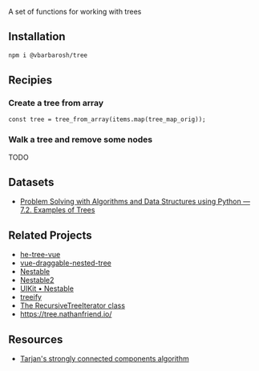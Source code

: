 A set of functions for working with trees

## Installation

```sh
npm i @vbarbarosh/tree
```

## Recipies

### Create a tree from array

    const tree = tree_from_array(items.map(tree_map_orig));

### Walk a tree and remove some nodes

TODO

## Datasets

* [Problem Solving with Algorithms and Data Structures using Python — 7.2. Examples of Trees](https://runestone.academy/runestone/books/published/pythonds/Trees/ExamplesofTrees.html)

## Related Projects

* [he-tree-vue](https://github.com/phphe/he-tree-vue)
* [vue-draggable-nested-tree](https://github.com/phphe/vue-draggable-nested-tree)
* [Nestable](https://dbushell.com/Nestable/)
* [Nestable2](https://ramonsmit.github.io/Nestable2/)
* [UIKit • Nestable](https://getuikit.com/v2/docs/nestable.html)
* [treeify](https://github.com/notatestuser/treeify)
* [The RecursiveTreeIterator class](https://www.php.net/manual/en/class.recursivetreeiterator.php)
* https://tree.nathanfriend.io/

## Resources

* [Tarjan's strongly connected components algorithm](https://en.wikipedia.org/wiki/Tarjan%27s_strongly_connected_components_algorithm)

